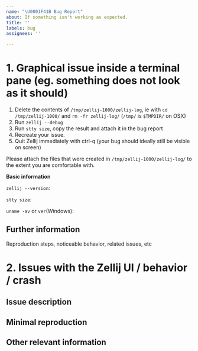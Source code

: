 ```yaml
---
name: "\U0001F41B Bug Report"
about: If something isn't working as expected.
title: ''
labels: bug
assignees: ''

---
```


<!-- Please choose the relevant section, follow the instructions and delete the other sections:

1. Graphical issue inside a terminal pane (eg. something does not look as it should or as it looks outside of Zellij)
2. Issues with the Zellij UI / behavior / crash

** Please note: comparisons of desired behavior to tmux are usually not relevant. tmux and Zellij are two extremely different programs that do things very differently. Zellij is not, nor does it try to be, a tmux clone. Please try to refrain from such comparisons. **
-->

# 1. Graphical issue inside a terminal pane (eg. something does not look as it should)

1. Delete the contents of `/tmp/zellij-1000/zellij-log`, ie with `cd /tmp/zellij-1000/` and `rm -fr zellij-log/` (`/tmp/` is `$TMPDIR/` on OSX)
2. Run `zellij --debug`
3. Run `stty size`, copy the result and attach it in the bug report
4. Recreate your issue.
5. Quit Zellij immediately with ctrl-q (your bug should ideally still be visible on screen)

Please attach the files that were created in `/tmp/zellij-1000/zellij-log/` to the extent you are comfortable with.

**Basic information**

`zellij --version`:

`stty size`:

`uname -av` or `ver`(Windows):

## Further information
Reproduction steps, noticeable behavior, related issues, etc

# 2. Issues with the Zellij UI / behavior / crash
<!-- Please find a minimal reproduction. 

If you have a complex setup that causes an issue, try to troubleshoot and narrow the problem down to as minimal a reproduction as possible. Remove as many parts of the equation as you can. 

If you are unsure what to do, you are welcome to ask for help either in the issue itself or in one of our community chats (Discord / Matrix). We will be happy to try and assist or suggest directions, but please note that the responsibility to troubleshoot the issue and find the problem is ultimately on your shoulders. 

You're the expert on your system and we believe you are in the best position to troubleshoot it. Thank you for understanding.

Example of a good issue report: "The `default_tab_template` layout node does not work when resurrecting sessions".

Example of an issue report that needs work before being submitted: "Zellij randomly crashes without an error when I use it with the attached script".
-->

## Issue description

## Minimal reproduction

## Other relevant information
